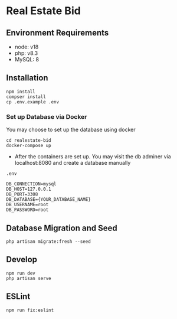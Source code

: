 # Real Estate Bid

## Environment Requirements
- node: v18
- php: v8.3
- MySQL: 8

## Installation

```
npm install
compser install
cp .env.example .env
```

### Set up Database via Docker
You may choose to set up the database using docker
```
cd realestate-bid
docker-compose up
```
- After the containers are set up. You may visit the db adminer via localhost:8080 and create a database manually

`.env`
```
DB_CONNECTION=mysql
DB_HOST=127.0.0.1
DB_PORT=3308
DB_DATABASE={YOUR_DATABASE_NAME}
DB_USERNAME=root
DB_PASSWORD=root
```

## Database Migration and Seed
```
php artisan migrate:fresh --seed
```

## Develop
```
npm run dev
php artisan serve
```

## ESLint
```
npm run fix:eslint
```
